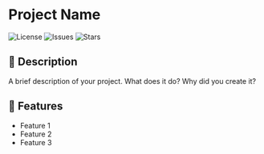 # Project Name

![License](https://img.shields.io/badge/license-MIT-blue.svg)
![Issues](https://img.shields.io/github/issues/your-username/your-repo)
![Stars](https://img.shields.io/github/stars/your-username/your-repo)

## 📌 Description

A brief description of your project. What does it do? Why did you create it?

## 🚀 Features

- Feature 1
- Feature 2
- Feature 3
